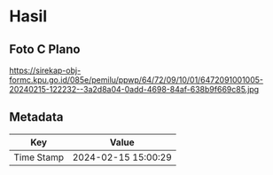 # Hasil

## Foto C Plano

https://sirekap-obj-formc.kpu.go.id/085e/pemilu/ppwp/64/72/09/10/01/6472091001005-20240215-122232--3a2d8a04-0add-4698-84af-638b9f669c85.jpg


## Metadata

| Key        | Value               |
| ---------- | ------------------- |
| Time Stamp | 2024-02-15 15:00:29 |



